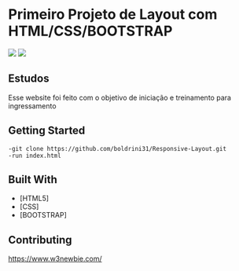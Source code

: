 
# Primeiro Projeto de Layout com HTML/CSS/BOOTSTRAP

<img src="https://imgur.com/a/cTr2ylm">

<img src="https://imgur.com/ldhhxsJ">

## Estudos

Esse website foi feito com o objetivo de iniciação e treinamento para ingressamento

## Getting Started

```
-git clone https://github.com/boldrini31/Responsive-Layout.git
-run index.html
```

## Built With

* [HTML5]
* [CSS]
* [BOOTSTRAP]

## Contributing

https://www.w3newbie.com/
